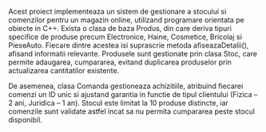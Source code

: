 Acest proiect implementeaza un sistem de gestionare a stocului si comenzilor pentru un magazin online, utilizand programare orientata pe obiecte in C++. Exista o clasa de baza Produs, din care deriva tipuri specifice de produse precum Electronice, Haine, Cosmetice, Bricolaj si PieseAuto. Fiecare dintre acestea isi suprascrie metoda afiseazaDetalii(), afisand informatii relevante. Produsele sunt gestionate prin clasa Stoc, care permite adaugarea, cumpararea, evitand duplicarea produselor prin actualizarea cantitatilor existente.

De asemenea, clasa Comanda gestioneaza achizitiile, atribuind fiecarei comenzi un ID unic si ajustand garantia in functie de tipul clientului (Fizica – 2 ani, Juridica – 1 an). Stocul este limitat la 10 produse distincte, iar comenzile sunt validate astfel incat sa nu permita cumpararea peste stocul disponibil.